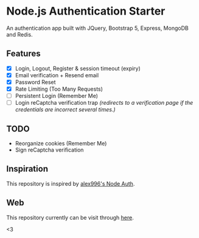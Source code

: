 # Node.js Authentication Starter

An authentication app built with JQuery, Bootstrap 5, Express, MongoDB and Redis.

## Features
- [x] Login, Logout, Register & session timeout (expiry)
- [x] Email verification + Resend email
- [x] Password Reset
- [x] Rate Limiting (Too Many Requests)
- [ ] Persistent Login (Remember Me)
- [ ] Login reCaptcha verification trap *(redirects to a verification page if the credentials are incorrect several times.)*

## TODO
- Reorganize cookies (Remember Me)
- Sign reCaptcha verification

## Inspiration
This repository is inspired by [alex996's Node Auth](https://github.com/alex996/node-auth).

## Web
This repository currently can be visit through [here](https://nas-backup.herokuapp.com/).

<3
